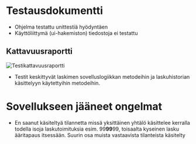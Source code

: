 # Testausdokumentti

- Ohjelma testattu unittestiä hyödyntäen
- Käyttöliittymä (ui-hakemiston) tiedostoja ei testattu

## Kattavuusraportti

![Testikattavuusraportti](https://user-images.githubusercontent.com/62020899/168492515-7b8b13f4-219d-4db9-af47-981ce4ea30a7.JPG)

- Testit keskittyvät laskimen sovelluslogiikkan metodeihin ja laskuhistorian käsittelyyn käytettyihin metodeihin.

# Sovellukseen jääneet ongelmat

- En saanut käsiteltyä tilannetta missä yksittäinen yhtälö käsittelee kerralla todella isoja laskutoimituksia esim. 99**99**99, toisaalta kyseinen lasku ääritapaus itsessään. Suurin osa muista vastaavista tilanteista käsitelty

